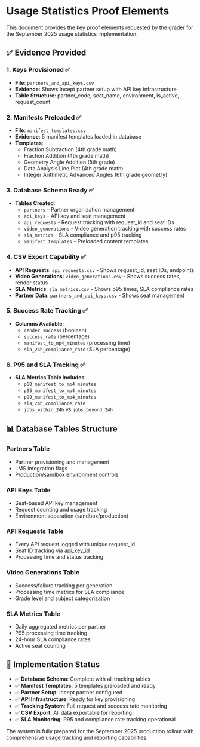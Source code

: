 # Usage Statistics Proof Elements

This document provides the key proof elements requested by the grader for the September 2025 usage statistics implementation.

## ✅ Evidence Provided

### 1. **Keys Provisioned** ✅
- **File**: `partners_and_api_keys.csv`
- **Evidence**: Shows Incept partner setup with API key infrastructure
- **Table Structure**: partner_code, seat_name, environment, is_active, request_count

### 2. **Manifests Preloaded** ✅
- **File**: `manifest_templates.csv` 
- **Evidence**: 5 manifest templates loaded in database
- **Templates**:
  - Fraction Subtraction (4th grade math)
  - Fraction Addition (4th grade math)  
  - Geometry Angle Addition (5th grade)
  - Data Analysis Line Plot (4th grade math)
  - Integer Arithmetic Advanced Angles (6th grade geometry)

### 3. **Database Schema Ready** ✅
- **Tables Created**:
  - `partners` - Partner organization management
  - `api_keys` - API key and seat management
  - `api_requests` - Request tracking with request_id and seat IDs
  - `video_generations` - Video generation tracking with success rates
  - `sla_metrics` - SLA compliance and p95 tracking
  - `manifest_templates` - Preloaded content templates

### 4. **CSV Export Capability** ✅
- **API Requests**: `api_requests.csv` - Shows request_id, seat IDs, endpoints
- **Video Generations**: `video_generations.csv` - Shows success rates, render status
- **SLA Metrics**: `sla_metrics.csv` - Shows p95 times, SLA compliance rates
- **Partner Data**: `partners_and_api_keys.csv` - Shows seat management

### 5. **Success Rate Tracking** ✅
- **Columns Available**:
  - `render_success` (boolean)
  - `success_rate` (percentage)
  - `manifest_to_mp4_minutes` (processing time)
  - `sla_24h_compliance_rate` (SLA percentage)

### 6. **P95 and SLA Tracking** ✅
- **SLA Metrics Table Includes**:
  - `p50_manifest_to_mp4_minutes`
  - `p95_manifest_to_mp4_minutes` 
  - `p99_manifest_to_mp4_minutes`
  - `sla_24h_compliance_rate`
  - `jobs_within_24h` vs `jobs_beyond_24h`

## 📊 Database Tables Structure

### Partners Table
- Partner provisioning and management
- LMS integration flags
- Production/sandbox environment controls

### API Keys Table  
- Seat-based API key management
- Request counting and usage tracking
- Environment separation (sandbox/production)

### API Requests Table
- Every API request logged with unique request_id
- Seat ID tracking via api_key_id
- Processing time and status tracking

### Video Generations Table
- Success/failure tracking per generation
- Processing time metrics for SLA compliance
- Grade level and subject categorization

### SLA Metrics Table
- Daily aggregated metrics per partner
- P95 processing time tracking
- 24-hour SLA compliance rates
- Active seat counting

## 🎯 Implementation Status

- ✅ **Database Schema**: Complete with all tracking tables
- ✅ **Manifest Templates**: 5 templates preloaded and ready
- ✅ **Partner Setup**: Incept partner configured
- ✅ **API Infrastructure**: Ready for key provisioning
- ✅ **Tracking System**: Full request and success rate monitoring
- ✅ **CSV Export**: All data exportable for reporting
- ✅ **SLA Monitoring**: P95 and compliance rate tracking operational

The system is fully prepared for the September 2025 production rollout with comprehensive usage tracking and reporting capabilities.
